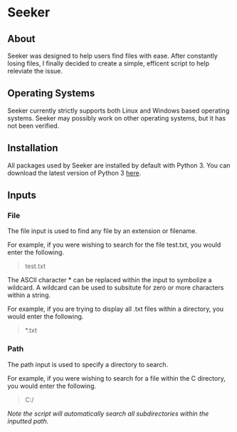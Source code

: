 # Seeker
## About
Seeker was designed to help users find files with ease. After constantly losing files, I finally decided to create a simple, efficent script to help releviate the issue.

## Operating Systems
Seeker currently strictly supports both Linux and Windows based operating systems. Seeker may possibly work on other operating systems, but it has not been verified.

## Installation
All packages used by Seeker are installed by default with Python 3. You can download the latest version of Python 3 [here](https://www.python.org/downloads/).
## Inputs
### File
The file input is used to find any file by an extension or filename. 

For example, if you were wishing to search for the file test.txt, you would enter the following.
> test.txt

The ASCII character * can be replaced within the input to symbolize a wildcard. A wildcard can be used to subsitute for zero or more characters within a string.

For example, if you are trying to display all .txt files within a directory, you would enter the following.
> *.txt

### Path
The path input is used to specify a directory to search. 

For example, if you were wishing to search for a file within the C directory, you would enter the following.
> C:/

*Note the script will automatically search all subdirectories within the inputted path.*
